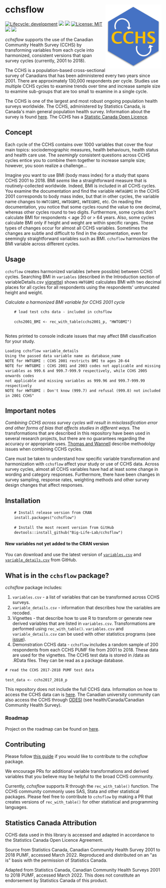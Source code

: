# cchsflow <img src="man/figures/logo.svg" align="right" alt="" width="180"/>

<!-- badges: start -->
[![Lifecycle:
development](https://img.shields.io/badge/lifecycle-stable-green.svg)](https://lifecycle.r-lib.org/articles/stages.html#stable-1)
[![](https://img.shields.io/cran/v/cchsflow?color=green)](https://CRAN.R-project.org/package=cchsflow)
![](https://img.shields.io/github/v/release/big-life-lab/cchsflow?color=green&label=GitHub)
[![License: MIT](https://img.shields.io/badge/License-MIT-yellow.svg)](https://opensource.org/licenses/MIT)
[![](https://img.shields.io/badge/doi-10.17605/OSF.IO/HKUY3-yellowgreen.svg)](https://OSF.IO/HKUY3)
[![](https://cranlogs.r-pkg.org/badges/cchsflow)](https://cran.r-project.org/package=cchsflow)
<!-- badges: end -->

*cchsflow* supports the use of the Canadian Community Health Survey (CCHS) by 
transforming variables from each cycle into harmonized, consistent versions that 
span survey cycles (currently, 2001 to 2018). 

The CCHS is a population-based cross-sectional survey of Canadians that has been 
administered every two years since 2001. There are approximately 130,000 
respondents per cycle. Studies use multiple CCHS cycles to examine trends over 
time and increase sample size to examine sub-groups that are too small to examine 
in a single cycle. 

The CCHS is one of the largest and most robust ongoing population health surveys 
worldwide. The CCHS, administered by Statistics Canada, is Canada's main general 
population health survey. Information about the survey is found [here](https://www23.statcan.gc.ca/imdb/p2SV.pl?Function=getSurvey&SDDS=3226). 
The CCHS has a [Statistic Canada Open Licence](https://www.statcan.gc.ca/eng/reference/licence).

## Concept

Each cycle of the CCHS contains over 1000 variables that cover the four main 
topics: sociodemographic measures, health behaviours, health status and health 
care use. The _seemingly_ consistent questions across CCHS cycles entice you to 
combine them together to increase sample size; however, you soon realize a 
challenge... 

Imagine you want to use BMI (body mass index) for a study that spans CCHS 2001 
to 2018. BMI _seems_ like a straightforward measure that is routinely-collected 
worldwide. Indeed, BMI is included in all CCHS cycles. You examine the 
documentation and find the variable `HWTAGBMI` in the CCHS 2001 corresponds to 
body mass index, but that in other cycles, the variable name changes to 
`HWTCGBMI`, `HWTDGBMI`, `HWTEGBMI`, etc. On reading the documentation, you 
notice that some cycles round the value to one decimal, whereas other cycles 
round to two digits. Furthermore, some cycles don't calculate BMI for 
respondents < age 20 or > 64 years. Also, some cycles calculate BMI only if 
height and weight are within specific ranges. These types of changes occur for 
almost all CCHS variables. Sometimes the changes are subtle and difficult to 
find in the documentation, even for seemingly straightforward variables such as 
BMI. `cchsflow` harmonizes the BMI variable across different cycles. 

## Usage

`cchsflow` creates harmonized variables (where possible) between CCHS cycles. 
Searching BMI in `variables` (described in the Introduction section of 
variableDetails.csv 
[vignette](https://big-life-lab.github.io/cchsflow/articles/variable_details.html)) 
shows `HWTGBMI` calculates BMI with two decimal places for all cycles for all 
respondents using the respondents' untruncated height and weight. 

*Calculate a harmonized BMI variable for CCHS 2001 cycle*

```
    # load test cchs data - included in cchsflow

    cchs2001_BMI <- rec_with_table(cchs2001_p, "HWTGBMI")
    
```

Notes printed to console indicate issues that may affect BMI classification for 
your study.
```
Loading cchsflow variable_details
Using the passed data variable name as database_name
NOTE for HWTGBMI : CCHS 2001 restricts BMI to ages 20-64
NOTE for HWTGBMI : CCHS 2001 and 2003 codes not applicable and missing 
variables as 999.6 and 999.7-999.9 respectively, while CCHS 2005 onwards codes 
not applicable and missing variables as 999.96 and 999.7-999.99 respectively
NOTE for HWTGBMI : Don't know (999.7) and refusal (999.8) not included
in 2001 CCHS"
```

## Important notes

*Combining CCHS across survey cycles will result in misclassification error and 
other forms of bias that affects studies in different ways.* The transformations 
that are described in this repository have been used in several research 
projects, but there are no guarantees regarding the accuracy or appropriate 
uses. [Thomas and Wannell](https://www150.statcan.gc.ca/n1/en/pub/82-003-x/82-003-x2009001-eng.pdf?st=_n9lb9N4) describe methodolgy issues when combining CCHS cycles.

Care must be taken to understand how specific variable transformation and 
harmonization with `cchsflow` affect your study or use of CCHS data. Across 
survey cycles, almost all CCHS variables have had at least some change in 
wording and category responses. Furthermore, there have been changes in survey 
sampling, response rates, weighting methods and other survey design changes that 
affect responses. 

## Installation

```
    # Install release version from CRAN
    install.packages("cchsflow")

    # Install the most recent version from GitHub
    devtools::install_github("Big-Life-Lab/cchsflow")
```

#### New variables not yet added to the CRAN version

You can download and use the latest version of 
[`variables.csv`](https://github.com/Big-Life-Lab/cchsflow/blob/master/inst/extdata/variables.csv)
and [`variable_details.csv`](https://github.com/Big-Life-Lab/cchsflow/blob/master/inst/extdata/variable_details.csv) 
from GitHub.
    
## What is in the `cchsflow` package?

*cchsflow* package includes:

1. `variables.csv` - a list of variables that can be transformed across CCHS 
surveys.  
2. `variable_details.csv` - information that describes how the variables are 
recoded.
3. Vignettes - that describe how to use R to transform or generate new derived 
variables that are listed in `variables.csv`. Transformations are performed 
using `rec_with_table()`. `variables.csv` and `variable_details.csv` can be 
used with other statistics programs (see [issue](https://github.com/Big-Life-Lab/cchsflow/issues)).
4. Demonstration CCHS data -  `cchsflow` includes a random sample of 200 
respondents from each CCHS PUMF file from 2001 to 2018. These data are used for 
the vignettes. 
The CCHS test data is stored in /data as .RData files. They can be read as a 
package database.

```
# read the CCHS 2017-2018 PUMF test data

test_data <- cchs2017_2018_p
```

This repository does not include the full CCHS data. Information on how to 
access the CCHS data can is 
[here](https://www150.statcan.gc.ca/n1/pub/82-620-m/2005001/4144189-eng.htm). 
The Canadian university community can also access the CCHS through 
[ODESI](http://odesi2.scholarsportal.info/webview/)
(see health/Canada/Canadian Community Health Survey).

### Roadmap

Project on the roadmap can be found on [here](https://github.com/Big-Life-Lab/cchsflow/projects).

## Contributing

Please follow [this guide](https://big-life-lab.github.io/cchsflow/CONTRIBUTING.html) 
if you would like to contribute to the *cchsflow* package.

We encourage PRs for additional variable transformations and derived variables 
that you believe may be helpful to the broad CCHS community. 

Currently, *cchsflow* supports R through the `rec_with_table()` function. The 
CCHS community commonly uses SAS, Stata and other statistical packages. Please 
feel free to contribute to `cchsflow` by making a PR that creates versions of 
`rec_with_table()` for other statistical and programming languages.

## Statistics Canada Attribution

CCHS data used in this library is accessed and adapted in accordance to the 
Statistics Canada Open Licence Agreement.

Source from Statistics Canada, Canadian Community Health Survey 2001 to 2018 
PUMF, accessed March 2022. Reproduced and distributed on an "as is" basis with the 
permission of Statistics Canada.

Adapted from Statistics Canada, Canadian Community Health Surveys 2001 to 2018 
PUMF, accessed March 2022. This does not constitute an endorsement by Statistics 
Canada of this product.
